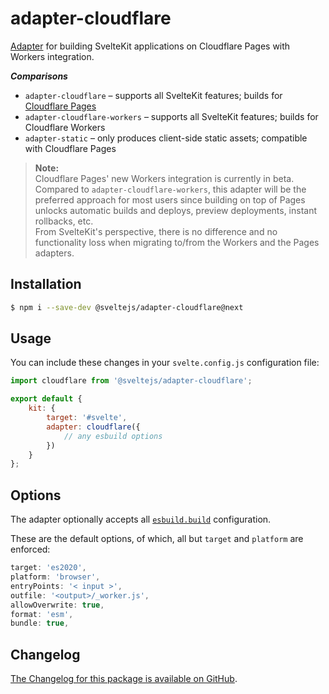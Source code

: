 # adapter-cloudflare

[Adapter](https://kit.svelte.dev/docs#adapters) for building SvelteKit
applications on Cloudflare Pages with Workers integration.

_**Comparisons**_

- `adapter-cloudflare` – supports all SvelteKit features; builds for
  [Cloudflare Pages](https://blog.cloudflare.com/cloudflare-pages-goes-full-stack/)
- `adapter-cloudflare-workers` – supports all SvelteKit features; builds for
  Cloudflare Workers
- `adapter-static` – only produces client-side static assets; compatible with
  Cloudflare Pages

> **Note:**<br> Cloudflare Pages' new Workers integration is currently in
> beta.<br> Compared to `adapter-cloudflare-workers`, this adapter will be the
> preferred approach for most users since building on top of Pages unlocks
> automatic builds and deploys, preview deployments, instant rollbacks, etc.<br>
> From SvelteKit's perspective, there is no difference and no functionality loss
> when migrating to/from the Workers and the Pages adapters.

## Installation

```sh
$ npm i --save-dev @sveltejs/adapter-cloudflare@next
```

## Usage

You can include these changes in your `svelte.config.js` configuration file:

```js
import cloudflare from '@sveltejs/adapter-cloudflare';

export default {
	kit: {
		target: '#svelte',
		adapter: cloudflare({
			// any esbuild options
		})
	}
};
```

## Options

The adapter optionally accepts all
[`esbuild.build`](https://esbuild.github.io/api/#build-api) configuration.

These are the default options, of which, all but `target` and `platform` are
enforced:

```js
target: 'es2020',
platform: 'browser',
entryPoints: '< input >',
outfile: '<output>/_worker.js',
allowOverwrite: true,
format: 'esm',
bundle: true,
```

## Changelog

[The Changelog for this package is available on
GitHub](https://github.com/sveltejs/kit/blob/master/packages/adapter-cloudflare/CHANGELOG.md).
